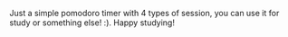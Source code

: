 Just a simple pomodoro timer with 4 types of session, you can use it for study or something else! :).
Happy studying!

